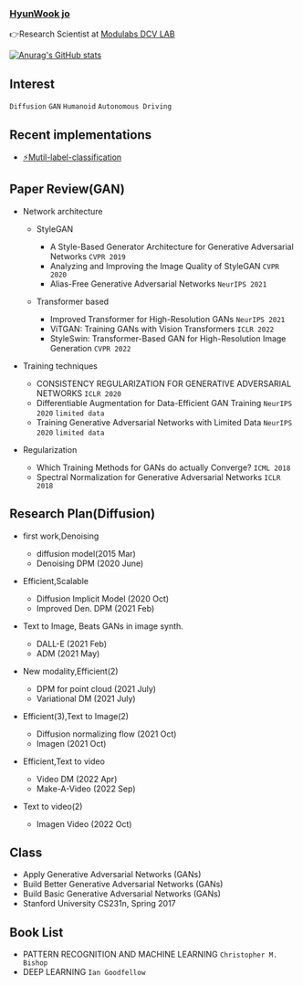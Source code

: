 
### [**HyunWook jo**](https://subsequent-napkin-f74.notion.site/Make-everyone-s-life-more-fun-via-AI-d6a1722a5aee470a95b82cc84c86c998)




<!--
<a href="https://www.instagram.com/wxxk._o/" target="_blank"><img src = "https://img.shields.io/badge/-Instagram-black?logo=Instagram&logoColor=E4405F"></a>
-->


👉Research Scientist at  [Modulabs DCV LAB](https://modulabs.co.kr/product/lab-9156-2022-11-16-122419/)

[![Anurag's GitHub stats](https://github-readme-stats.vercel.app/api?username=ugiugi0823)](https://github.com/ugiugi0823/github-readme-stats)


## Interest
`Diffusion` `GAN` `Humanoid` `Autonomous Driving`



## Recent implementations
- [⚡Mutil-label-classification](https://github.com/ugiugi0823/DACON-4D)



## Paper Review(GAN)
- Network architecture
  - StyleGAN
    - A Style-Based Generator Architecture for Generative Adversarial Networks `CVPR 2019` 
    - Analyzing and Improving the Image Quality of StyleGAN `CVPR 2020` 
    - Alias-Free Generative Adversarial Networks `NeurIPS 2021` 
  
  - Transformer based
    - Improved Transformer for High-Resolution GANs `NeurIPS 2021`
    - ViTGAN: Training GANs with Vision Transformers `ICLR 2022`
    - StyleSwin: Transformer-Based GAN for High-Resolution Image Generation `CVPR 2022`
  
- Training techniques
  - CONSISTENCY REGULARIZATION FOR GENERATIVE ADVERSARIAL NETWORKS `ICLR 2020`
  - Differentiable Augmentation for Data-Efficient GAN Training `NeurIPS 2020` `limited data`
  - Training Generative Adversarial Networks with Limited Data `NeurIPS 2020` `limited data`
  
- Regularization
  - Which Training Methods for GANs do actually Converge? `ICML 2018`
  - Spectral Normalization for Generative Adversarial Networks `ICLR 2018`


## Research Plan(Diffusion)
- first work,Denoising
  - diffusion model(2015 Mar)
  - Denoising DPM (2020 June)

- Efficient,Scalable
  - Diffusion Implicit Model (2020 Oct)
  - Improved Den. DPM (2021 Feb)

- Text to Image, Beats GANs in image synth.
  - DALL-E (2021 Feb)
  - ADM (2021 May)

- New modality,Efficient(2)
  - DPM for point cloud (2021 July)
  - Variational DM (2021 July)

- Efficient(3),Text to Image(2)
  - Diffusion normalizing flow (2021 Oct)
  - Imagen (2021 Oct)

- Efficient,Text to video
  - Video DM (2022 Apr)
  - Make-A-Video (2022 Sep)

- Text to video(2)
  - Imagen Video (2022 Oct)



## Class
- Apply Generative Adversarial Networks (GANs)
- Build Better Generative Adversarial Networks (GANs)
- Build Basic Generative Adversarial Networks (GANs)
- Stanford University CS231n, Spring 2017 





## Book List
- PATTERN RECOGNITION AND MACHINE LEARNING `Christopher M. Bishop`
- DEEP LEARNING `Ian Goodfellow`



<!--
**ugiugi0823/ugiugi0823** is a ✨ _special_ ✨ repository because its `README.md` (this file) appears on your GitHub profile.


- 🔭 I’m currently working on ...
- 🌱 I’m currently learning ...
- 👯 I’m looking to collaborate on ...
- 🤔 I’m looking for help with ...
- 💬 Ask me about ...
- 📫 How to reach me: ...
- 😄 Pronouns: ...
- ⚡ Fun fact: ...
-->
